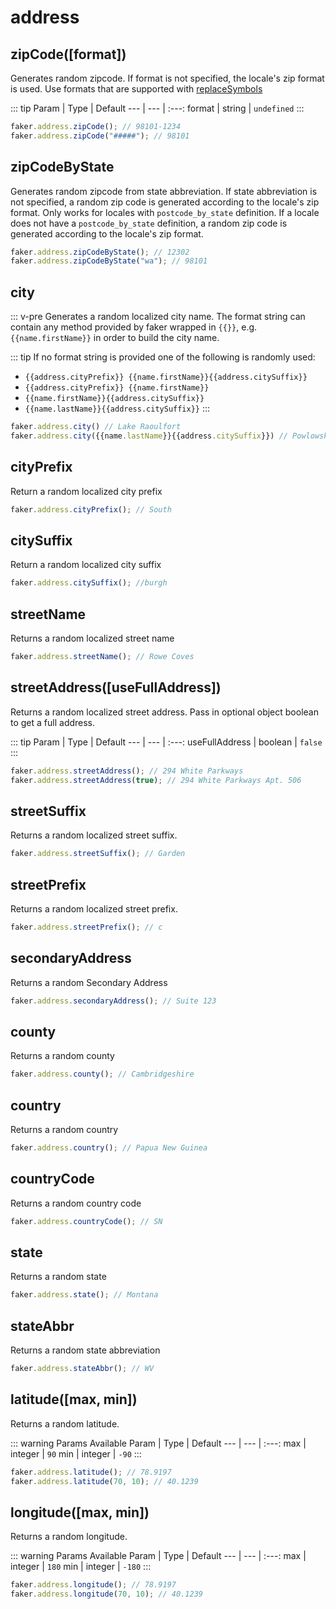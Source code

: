 # address

## zipCode([format])

Generates random zipcode. If format is not specified, the locale's zip format is used. Use formats that are supported with [replaceSymbols](/api/helpers.html#replacesymbols-format)

::: tip
Param | Type | Default
--- | --- | :---:
format | string | `undefined`
:::

```js
faker.address.zipCode(); // 98101-1234
faker.address.zipCode("#####"); // 98101
```

## zipCodeByState <Badge text="5.0.0+" type="tip" vertical="middle"/>

Generates random zipcode from state abbreviation. If state abbreviation is not specified, a random zip code is generated according to the locale's zip format. Only works for locales with `postcode_by_state` definition. If a locale does not have a `postcode_by_state` definition, a random zip code is generated according to the locale's zip format.

```js
faker.address.zipCodeByState(); // 12302
faker.address.zipCodeByState("wa"); // 98101
```

## city

::: v-pre
Generates a random localized city name. The format string can contain any method provided by faker wrapped in `{{}}`, e.g. `{{name.firstName}}` in order to build the city name.

::: tip
If no format string is provided one of the following is randomly used:

- `{{address.cityPrefix}} {{name.firstName}}{{address.citySuffix}}`
- `{{address.cityPrefix}} {{name.firstName}}`
- `{{name.firstName}}{{address.citySuffix}}`
- `{{name.lastName}}{{address.citySuffix}}`
  :::

```js
faker.address.city() // Lake Raoulfort
faker.address.city({{name.lastName}}{{address.citySuffix}}) // Powlowski port
```

## cityPrefix

Return a random localized city prefix

```js
faker.address.cityPrefix(); // South
```

## citySuffix

Return a random localized city suffix

```js
faker.address.citySuffix(); //burgh
```

## streetName

Returns a random localized street name

```js
faker.address.streetName(); // Rowe Coves
```

## streetAddress([useFullAddress])

Returns a random localized street address. Pass in optional object boolean to get a full address.

::: tip
Param | Type | Default
--- | --- | :---:
useFullAddress | boolean | `false`
:::

```js
faker.address.streetAddress(); // 294 White Parkways
faker.address.streetAddress(true); // 294 White Parkways Apt. 506
```

## streetSuffix

Returns a random localized street suffix.

```js
faker.address.streetSuffix(); // Garden
```

## streetPrefix

Returns a random localized street prefix.

```js
faker.address.streetPrefix(); // c
```

## secondaryAddress

Returns a random Secondary Address

```js
faker.address.secondaryAddress(); // Suite 123
```

## county

Returns a random county

```js
faker.address.county(); // Cambridgeshire
```

## country

Returns a random country

```js
faker.address.country(); // Papua New Guinea
```

## countryCode

Returns a random country code

```js
faker.address.countryCode(); // SN
```

## state

Returns a random state

```js
faker.address.state(); // Montana
```

## stateAbbr

Returns a random state abbreviation

```js
faker.address.stateAbbr(); // WV
```

## latitude([max, min])

Returns a random latitude.

::: warning Params Available <Badge text="5.0.0+" type="tip" vertical="middle"/>
Param | Type | Default
--- | --- | :---:
max | integer | `90`
min | integer | `-90`
:::

```js
faker.address.latitude(); // 78.9197
faker.address.latitude(70, 10); // 40.1239
```

## longitude([max, min])

Returns a random longitude.

::: warning Params Available <Badge text="5.0.0+" type="tip" vertical="middle"/>
Param | Type | Default
--- | --- | :---:
max | integer | `180`
min | integer | `-180`
:::

```js
faker.address.longitude(); // 78.9197
faker.address.longitude(70, 10); // 40.1239
```
